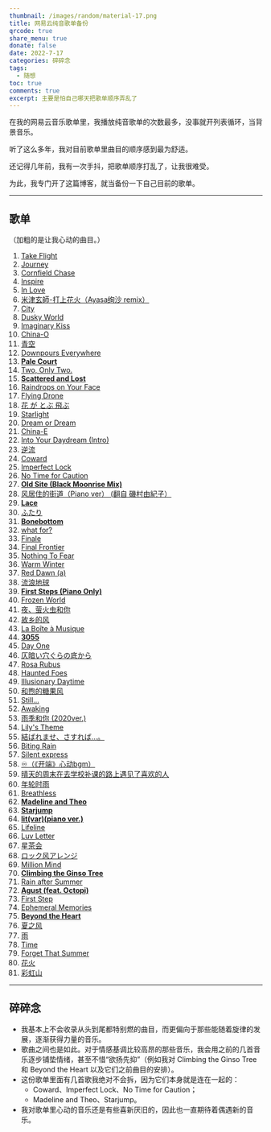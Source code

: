 ```yaml
---
thumbnail: /images/random/material-17.png
title: 网易云纯音歌单备份
qrcode: true
share_menu: true
donate: false
date: 2022-7-17
categories: 碎碎念
tags:
  - 随想
toc: true
comments: true
excerpt: 主要是怕自己哪天把歌单顺序弄乱了
---
```


在我的网易云音乐歌单里，我播放纯音歌单的次数最多，没事就开列表循环，当背景音乐。

听了这么多年，我对目前歌单里曲目的顺序感到最为舒适。

还记得几年前，我有一次手抖，把歌单顺序打乱了，让我很难受。

为此，我专门开了这篇博客，就当备份一下自己目前的歌单。

---

## 歌单

（加粗的是让我心动的曲目。）

1. [Take Flight](https://music.163.com/song?id=28461163)
2. [Journey](https://music.163.com/song?id=16846088)
3. [Cornfield Chase](https://music.163.com/song?id=29734857)
4. [Inspire](https://music.163.com/song?id=16846091)
5. [In Love](https://music.163.com/song?id=26127161)
6. [米津玄師-打上花火（Ayasa绚沙 remix）](https://music.163.com/song?id=1338174742)
7. [City](https://music.163.com/song?id=451319227)
8. [Dusky World](https://music.163.com/song?id=519604416)
9. [Imaginary Kiss](https://music.163.com/song?id=27579056)
10. [China-O](https://music.163.com/song?id=466327445)
11. [青空](https://music.163.com/song?id=32717172)
12. [Downpours Everywhere](https://music.163.com/song?id=27579055)
13. **[Pale Court](https://music.163.com/song?id=1309394520)**
14. [Two, Only Two.](https://music.163.com/song?id=527778)
15. **[Scattered and Lost](https://music.163.com/song?id=1341338801)**
16. [Raindrops on Your Face](https://music.163.com/song?id=28906014)
17. [Flying Drone](https://music.163.com/song?id=29744086)
18. [花 が とぶ 飛ぶ](https://music.163.com/song?id=421885589)
19. [Starlight](https://music.163.com/song?id=1416988415)
20. [Dream or Dream](https://music.163.com/song?id=27579049)
21. [China-E](https://music.163.com/song?id=1304920086)
22. [Into Your Daydream (Intro)](https://music.163.com/song?id=28907015)
23. [逆流](https://music.163.com/song?id=1297940270)
24. [Coward](https://music.163.com/song?id=29734868)
25. [Imperfect Lock](https://music.163.com/song?id=29744091)
26. [No Time for Caution](https://music.163.com/song?id=29771117)
27. **[Old Site (Black Moonrise Mix)](https://music.163.com/song?id=1342552174)**
28. [风居住的街道（Piano ver） (翻自 磯村由紀子）](https://music.163.com/song?id=36897723)
29. **[Lace](https://music.163.com/song?id=1448242718)**
30. [ふたり](https://music.163.com/song?id=22741700)
31. **[Bonebottom](https://music.163.com/song?id=1448241713)**
32. [what for?](https://music.163.com/song?id=25731432)
33. [Finale](https://music.163.com/song?id=418708271)
34. [Final Frontier](https://music.163.com/song?id=29460371)
35. [Nothing To Fear](https://music.163.com/song?id=26672926)
36. [Warm Winter](https://music.163.com/song?id=27579053)
37. [Red Dawn (a)](https://music.163.com/song?id=36924524)
38. [流浪地球](https://music.163.com/song?id=1342429063)
39. **[First Steps (Piano Only)](https://music.163.com/song?id=1434293522)**
40. [Frozen World](https://music.163.com/song?id=28907017)
41. [夜、萤火虫和你](https://music.163.com/song?id=509720124)
42. [故乡的风](https://music.163.com/song?id=1431593851)
43. [La Boîte à Musique](https://music.163.com/song?id=26234317)
44. **[3055](https://music.163.com/song?id=16139381)**
45. [Day One](https://music.163.com/song?id=29734859)
46. [仄暗い穴ぐらの底から](https://music.163.com/song?id=29850085)
47. [Rosa Rubus](https://music.163.com/song?id=27579052)
48. [Haunted Foes](https://music.163.com/song?id=1309394525)
49. [Illusionary Daytime](https://music.163.com/song?id=28907016)
50. [和煦的糖果风](https://music.163.com/song?id=439142564)
51. [Still...](https://music.163.com/song?id=28302231)
52. [Awaking](https://music.163.com/song?id=27579059)
53. [雨季和你 (2020ver.)](https://music.163.com/song?id=476904385)
54. [Lily's Theme](https://music.163.com/song?id=994052)
55. [結ばれませ、さすれば…。](https://music.163.com/song?id=28411051)
56. [Biting Rain](https://music.163.com/song?id=539200858)
57. [Silent express](https://music.163.com/song?id=28287116)
58. [♾️（《开端》心动bgm）](https://music.163.com/song?id=1915516154)
59. [晴天的周末在去学校补课的路上遇见了喜欢的人](https://music.163.com/song?id=477310237)
60. [年轮时雨](https://music.163.com/song?id=508722653)
61. [Breathless](https://music.163.com/song?id=27579058)
62. **[Madeline and Theo](https://music.163.com/song?id=1341359820)**
63. **[Starjump](https://music.163.com/song?id=1341338797)**
64. **[lit(var)(piano ver.)](https://music.163.com/song?id=481001412)**
65. [Lifeline](https://music.163.com/song?id=38019092)
66. [Luv Letter](https://music.163.com/song?id=406232)
67. [星茶会](https://music.163.com/song?id=492390949)
68. [ロック风アレンジ](https://music.163.com/song?id=425137440)
69. [Million Mind](https://music.163.com/song?id=22807216)
70. **[Climbing the Ginso Tree](https://music.163.com/song?id=31010767)**
71. [Rain after Summer](https://music.163.com/song?id=430685732)
72. **[Agust (feat. Octopi)](https://music.163.com/song?id=1474530267)**
73. [First Step](https://music.163.com/song?id=29744085)
74. [Ephemeral Memories](https://music.163.com/song?id=554308724)
75. **[Beyond the Heart](https://music.163.com/song?id=1396315147)**
76. [夏之风](https://music.163.com/song?id=479494742)
77. [雨](https://music.163.com/song?id=491489972)
78. [Time](https://music.163.com/song?id=1426503)
79. [Forget That Summer](https://music.163.com/song?id=27579050)
80. [花火](https://music.163.com/song?id=497209228)
81. [彩虹山](https://music.163.com/song?id=27646215)

---

## 碎碎念

- 我基本上不会收录从头到尾都特别燃的曲目，而更偏向于那些能随着旋律的发展，逐渐获得力量的音乐。
- 歌曲之间也是如此。对于情感基调比较高昂的那些音乐，我会用之前的几首音乐逐步铺垫情绪，甚至不惜“欲扬先抑”（例如我对 Climbing the Ginso Tree 和 Beyond the Heart 以及它们之前曲目的安排）。
- 这份歌单里面有几首歌我绝对不会拆，因为它们本身就是连在一起的：
  - Coward、Imperfect Lock、No Time for Caution；
  - Madeline and Theo、Starjump。
- 我对歌单里心动的音乐还是有些喜新厌旧的，因此也一直期待着偶遇新的音乐。
